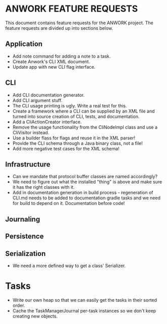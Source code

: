 # ANWORK FEATURE REQUESTS

This document contains feature requests for the ANWORK project. The feature requests are divided up
into sections below.

## Application
- Add note command for adding a note to a task.
- Create Anwork's CLI XML document.
- Update app with new CLI flag interface.

## CLI
- Add CLI documentation generator.
- Add CLI argument stuff.
- The CLI usage printing is ugly. Write a real test for this.
- Create a framework where a CLI can be supplied by an XML file and turned into
  source creation of CLI, tests, and documentation.
- Add a CliActionCreator interface.
- Remove the usage functionality from the CliNodeImpl class and use a CliVisitor instead.
- Use a builder flass for flags and reuse it in the XML parser!
- Provide the CLI schema through a Java binary class, not a file!
- Add more negative test cases for the XML schema!

## Infrastructure
- Can we mandate that protocol buffer classes are named accordingly?
- We need to figure out what the installed "thing" is above and make sure it has the right classes with it.
- Add in documentation generation in build process - regeneration of CLI.md needs to be added to documentation
  gradle tasks and we need for build to depend on it. Documentation before code!

## Journaling

## Persistence

## Serialization
- We need a more defined way to get a class' Serializer.

# Tasks
- Write our own heap so that we can easily get the tasks in their sorted order.
- Cache the TaskManagerJournal per-task instances so we don't keep creating new objects.